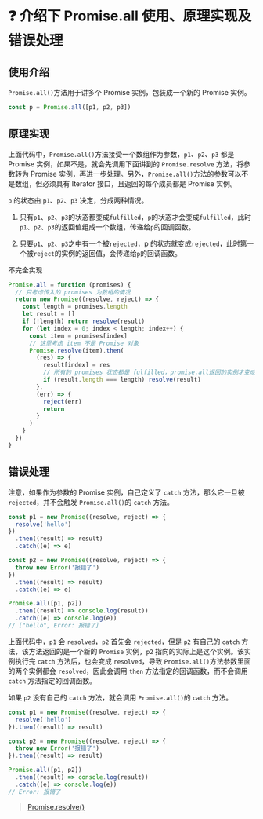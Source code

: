 # :question: 介绍下 Promise.all 使用、原理实现及错误处理

## 使用介绍

`Promise.all()`方法用于讲多个 Promise 实例，包装成一个新的 Promise 实例。

```js
const p = Promise.all([p1, p2, p3])
```

## 原理实现

上面代码中，`Promise.all()`方法接受一个数组作为参数，`p1`、`p2`、`p3` 都是 Promise 实例，如果不是，就会先调用下面讲到的 `Promise.resolve` 方法，将参数转为 Promise 实例，再进一步处理。另外，`Promise.all()`方法的参数可以不是数组，但必须具有 Iterator 接口，且返回的每个成员都是 Promise 实例。

`p` 的状态由 `p1`、`p2`、`p3` 决定，分成两种情况。

1. 只有`p1`、`p2`、`p3`的状态都变成`fulfilled`，`p`的状态才会变成`fulfilled`，此时`p1`、`p2`、`p3`的返回值组成一个数组，传递给`p`的回调函数。

2. 只要`p1`、`p2`、`p3`之中有一个被`rejected`，p 的状态就变成`rejected`，此时第一个被`reject`的实例的返回值，会传递给`p`的回调函数。

不完全实现

```js
Promise.all = function (promises) {
  // 只考虑传入的 promises 为数组的情况
  return new Promise((resolve, reject) => {
    const length = promises.length
    let result = []
    if (!length) return resolve(result)
    for (let index = 0; index < length; index++) {
      const item = promises[index]
      // 这里考虑 item 不是 Promise 对象
      Promise.resolve(item).then(
        (res) => {
          result[index] = res
          // 所有的 promises 状态都是 fulfilled，promise.all返回的实例才变成 fulfilled 状态
          if (result.length === length) resolve(result)
        },
        (err) => {
          reject(err)
          return
        }
      )
    }
  })
}
```

## 错误处理

注意，如果作为参数的 Promise 实例，自己定义了 `catch` 方法，那么它一旦被 `rejected`，并不会触发 `Promise.all()`的 `catch` 方法。

```js
const p1 = new Promise((resolve, reject) => {
  resolve('hello')
})
  .then((result) => result)
  .catch((e) => e)

const p2 = new Promise((resolve, reject) => {
  throw new Error('报错了')
})
  .then((result) => result)
  .catch((e) => e)

Promise.all([p1, p2])
  .then((result) => console.log(result))
  .catch((e) => console.log(e))
// ["hello", Error: 报错了]
```

上面代码中，`p1` 会 `resolved`，`p2` 首先会 `rejected`，但是 `p2` 有自己的 `catch` 方法，该方法返回的是一个新的 `Promise` 实例，`p2` 指向的实际上是这个实例。该实例执行完 `catch` 方法后，也会变成 `resolved`，导致 `Promise.all()`方法参数里面的两个实例都会 `resolved`，因此会调用 `then` 方法指定的回调函数，而不会调用 `catch` 方法指定的回调函数。

如果 `p2` 没有自己的 `catch` 方法，就会调用 `Promise.all()`的 `catch` 方法。

```js
const p1 = new Promise((resolve, reject) => {
  resolve('hello')
}).then((result) => result)

const p2 = new Promise((resolve, reject) => {
  throw new Error('报错了')
}).then((result) => result)

Promise.all([p1, p2])
  .then((result) => console.log(result))
  .catch((e) => console.log(e))
// Error: 报错了
```

> [Promise.resolve()](https://es6.ruanyifeng.com/#docs/promise#Promise-resolve)
